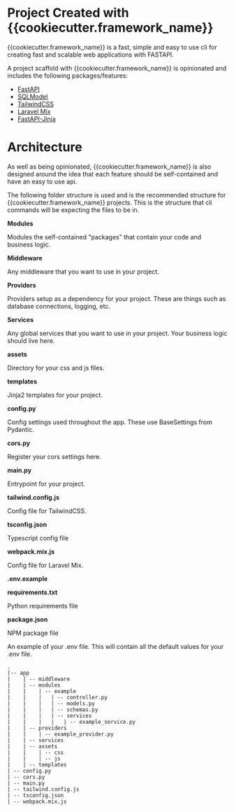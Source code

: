 # Project Created with {{cookiecutter.framework_name}}

{{cookiecutter.framework_name}} is a fast, simple and easy to use cli for creating fast and scalable web applications with FASTAPI.

A project scaffold with {{cookiecutter.framework_name}} is opinionated and includes the following packages/features:
* [FastAPI](https://fastapi.tiangolo.com/) 
* [SQLModel](https://sqlmodel.tiangolo.com/)
* [TailwindCSS](https://tailwindcss.com/)
* [Laravel Mix](https://laravel-mix.com/)
* [FastAPI-Jinja](https://github.com/AGeekInside/fastapi-jinja)

# Architecture

As well as being opinionated, {{cookiecutter.framework_name}} is also designed around the idea that each feature should be self-contained and
have an easy to use api.

The following folder structure is used and is the recommended structure for {{cookiecutter.framework_name}} projects. This is the
structure that cli commands will be expecting the files to be in. 

**Modules**

Modules the self-contained "packages" that contain your code and business logic. 

**Middleware** 

Any middleware that you want to use in your project. 

**Providers**

Providers setup as a dependency for your project. These are things such as database connections, logging, etc. 

**Services**

Any global services that you want to use in your project. Your business logic should live here.

**assets**

Directory for your css and js files. 

**templates**

Jinja2 templates for your project. 

**config.py**

Config settings used throughout the app. These use BaseSettings from Pydantic.

**cors.py**

Register your cors settings here.

**main.py**

Entrypoint for your project.

**tailwind.config.js**

Config file for TailwindCSS.

**tsconfig.json**

Typescript config file

**webpack.mix.js**

Config file for Laravel Mix.

**.env.example**

**requirements.txt**

Python requirements file

**package.json**

NPM package file

An example of your .env file. This will contain all the default values for your .env file.



```
.
|-- app
|    | -- middleware
|    | -- modules
|    |    | -- example
|    |    |   | -- controller.py
|    |    |   | -- models.py
|    |    |   | -- schemas.py
|    |    |   | -- services
|    |    |   |   | -- example_service.py
|    | -- providers
|    |    | -- example_provider.py
|    | -- services
|    | -- assets
|    |    | -- css
|    |    | -- js
|    | -- templates
| -- config.py
| -- cors.py
| -- main.py
| -- tailwind.config.js
| -- tsconfig.json 
| -- webpack.mix.js 
```